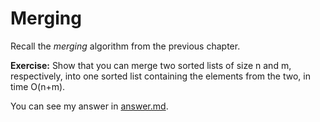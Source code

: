 # Merging

Recall the *merging* algorithm from the previous chapter.

**Exercise:** Show that you can merge two sorted lists of size n and m, respectively, into one sorted list containing the elements from the two, in time O(n+m).

You can see my answer in [answer.md](answer.md).